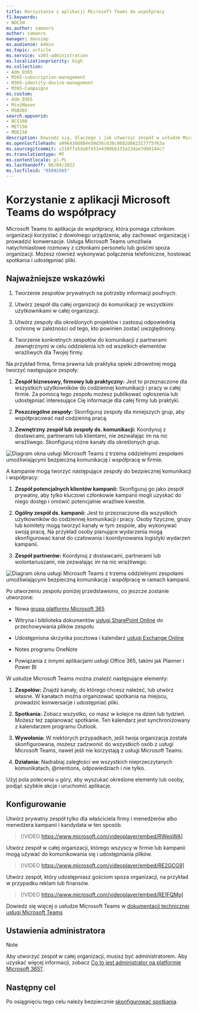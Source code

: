 ```yaml
---
title: Korzystanie z aplikacji Microsoft Teams do współpracy
f1.keywords:
- NOCSH
ms.author: samanro
author: samanro
manager: dansimp
ms.audience: Admin
ms.topic: article
ms.service: o365-administration
ms.localizationpriority: high
ms.collection:
- Adm_O365
- M365-subscription-management
- M365-identity-device-management
- M365-Campaigns
ms.custom:
- Adm_O365
- MiniMaven
- MSB365
search.appverid:
- BCS160
- MET150
- MOE150
description: Dowiedz się, dlaczego i jak utworzyć zespół w usłudze Microsoft Teams, aby twoja mała firma lub kampania mogła współpracować.
ms.openlocfilehash: a996430d884e50d36c636c8682d862317775f63a
ms.sourcegitcommit: c216ffa5da8f431e4380bb133a234ae7d94144c7
ms.translationtype: MT
ms.contentlocale: pl-PL
ms.lasthandoff: 06/04/2022
ms.locfileid: "65892565"
---
```

# <a name="use-microsoft-teams-for-collaboration"></a>Korzystanie z aplikacji Microsoft Teams do współpracy

Microsoft Teams to aplikacja do współpracy, która pomaga członkom organizacji korzystać z dowolnego urządzenia, aby zachować organizację i prowadzić konwersacje. Usługa Microsoft Teams umożliwia natychmiastowe rozmowy z członkami personelu lub gośćmi spoza organizacji. Możesz również wykonywać połączenia telefoniczne, hostować spotkania i udostępniać pliki.

## <a name="best-practices"></a>Najważniejsze wskazówki

1. Tworzenie zespołów prywatnych na potrzeby informacji poufnych.

1. Utwórz zespół dla całej organizacji do komunikacji ze wszystkimi użytkownikami w całej organizacji.

1. Utwórz zespoły dla określonych projektów i zastosuj odpowiednią ochronę w zależności od tego, kto powinien zostać uwzględniony.

1. Tworzenie konkretnych zespołów do komunikacji z partnerami zewnętrznymi w celu oddzielenia ich od wszelkich elementów wrażliwych dla Twojej firmy.

Na przykład firma, firma prawna lub praktyka opieki zdrowotnej mogą tworzyć następujące zespoły:

1. **Zespół biznesowy, firmowy lub praktyczny:** Jest to przeznaczone dla wszystkich użytkowników do codziennej komunikacji i pracy w całej firmie. Za pomocą tego zespołu możesz publikować ogłoszenia lub udostępniać interesujące Cię informacje dla całej firmy lub praktyki.

1. **Poszczególne zespoły:** Skonfiguruj zespoły dla mniejszych grup, aby współpracować nad codzienną pracą.

1. **Zewnętrzny zespół lub zespoły ds. komunikacji:** Koordynuj z dostawcami, partnerami lub klientami, nie zezwalając im na nic wrażliwego. Skonfiguruj różne kanały dla określonych grup.

![Diagram okna usługi Microsoft Teams z trzema oddzielnymi zespołami umożliwiającymi bezpieczną komunikację i współpracę w firmie.](../media/m365-democracy-teams-business-collab.png)

A kampanie mogą tworzyć następujące zespoły do bezpiecznej komunikacji i współpracy:

1. **Zespół potencjalnych klientów kampanii:** Skonfiguruj go jako zespół prywatny, aby tylko kluczowi członkowie kampanii mogli uzyskać do niego dostęp i omówić potencjalnie wrażliwe kwestie.

2. **Ogólny zespół ds. kampanii:** Jest to przeznaczone dla wszystkich użytkowników do codziennej komunikacji i pracy. Osoby fizyczne, grupy lub komitety mogą tworzyć kanały w tym zespole, aby wykonywać swoją pracę. Na przykład osoby planujące wydarzenia mogą skonfigurować kanał do czatowania i koordynowania logistyki wydarzeń kampanii.

3. **Zespół partnerów:** Koordynuj z dostawcami, partnerami lub wolontariuszami, nie zezwalając im na nic wrażliwego.

![Diagram okna usługi Microsoft Teams z trzema oddzielnymi zespołami umożliwiającymi bezpieczną komunikację i współpracę w ramach kampanii.](../media/m365-democracy-teams-collab.png)

Po utworzeniu zespołu poniżej przedstawiono, co jeszcze zostanie utworzone:

- Nowa [grupa platformy Microsoft 365](/MicrosoftTeams/office-365-groups)

- Witryna i biblioteka dokumentów [usługi SharePoint Online](/MicrosoftTeams/sharepoint-onedrive-interact) do przechowywania plików zespołu

- Udostępniona skrzynka pocztowa i kalendarz [usługi Exchange Online](/MicrosoftTeams/exchange-teams-interact)

- Notes programu OneNote

- Powiązania z innymi aplikacjami usługi Office 365, takimi jak Planner i Power BI

W usłudze Microsoft Teams można znaleźć następujące elementy:

1. **Zespołów:** Znajdź kanały, do którego chcesz należeć, lub utwórz własne. W kanałach można organizować spotkania na miejscu, prowadzić konwersacje i udostępniać pliki.

2. **Spotkania:** Zobacz wszystko, co masz w kolejce na dzień lub tydzień. Możesz też zaplanować spotkanie. Ten kalendarz jest synchronizowany z kalendarzem programu Outlook.

3. **Wywołania:** W niektórych przypadkach, jeśli twoja organizacja została skonfigurowana, możesz zadzwonić do wszystkich osób z usługi Microsoft Teams, nawet jeśli nie korzystają z usługi Microsoft Teams.

4. **Działania:** Nadrabiaj zaległości we wszystkich nieprzeczytanych komunikatach, @mentions, odpowiedziach i nie tylko.

Użyj pola polecenia u góry, aby wyszukać określone elementy lub osoby, podjąć szybkie akcje i uruchomić aplikacje.

## <a name="set-it-up"></a>Konfigurowanie

Utwórz prywatny zespół tylko dla właściciela firmy i menedżerów albo menedżera kampanii i kandydata w ten sposób.

> [!VIDEO https://www.microsoft.com/videoplayer/embed/RWeqWA]

Utwórz zespół w całej organizacji, którego wszyscy w firmie lub kampanii mogą używać do komunikowania się i udostępniania plików.

> [!VIDEO https://www.microsoft.com/videoplayer/embed/RE2GCG9]

Utwórz zespół, który udostępniasz gościom spoza organizacji, na przykład w przypadku reklam lub finansów.

> [!VIDEO https://www.microsoft.com/videoplayer/embed/RE1FQMp]

Dowiedz się więcej o usłudze Microsoft Teams w [dokumentacji technicznej usługi Microsoft Teams](/microsoftteams/microsoft-teams)

## <a name="admin-settings"></a>Ustawienia administratora

> [!Note]
> Aby utworzyć zespół w całej organizacji, musisz być administratorem. Aby uzyskać więcej informacji, zobacz [Co to jest administrator na platformie Microsoft 365?](https://support.office.com/article/what-is-an-admin-e123627e-4892-4461-b9aa-1b6d57a5cfa4?ui=en-US&rs=en-US&ad=US).

## <a name="next-objective"></a>Następny cel

Po osiągnięciu tego celu należy bezpiecznie [skonfigurować spotkania](set-up-meetings.md).

